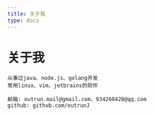 ```yaml
---
title: 关于我
type: docs
---
```


# 关于我

    从事过java、node.js、golang开发
    常用linux、vim、jetbrains的软件
    
    邮箱: outrun.mail@gmail.com、934260428@qq.com
    github: github.com/outrunJ

